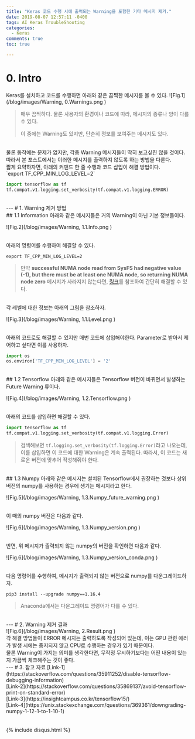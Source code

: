 ```yaml
---
title: "Keras 코드 수행 시에 출력되는 Warning을 포함한 기타 메시지 제거."
date: 2019-08-07 12:57:11 -0400
tags: AI Keras TroubleShooting
categories:
  - Keras
comments: true
toc: true

---
```


# 0. Intro
Keras를 설치하고 코드를 수행하면 아래와 같은 끔찍한 메시지를 볼 수 있다.
![Fig.1](/blog/images/Warning, 0.Warnings.png )
>매우 끔찍하다. 물론 사용자의 환경이나 코드에 따라, 메시지의 종류나 양이 다를 수 있다.
>
>이 중에는 Warning도 있지만, 단순히 정보를 보여주는 메시지도 있다.

<br/>
물론 동작에는 문제가 없지만, 각종 Warning 메시지들이 딱히 보고싶진 않을 것이다.

<br/>
따라서 본 포스트에서는 이러한 메시지를 출력하지 않도록 하는 방법을 다룬다.

<br/>
짧게 요약하자면, 아래의 커맨드 한 줄 수행과 코드 삽입이 해결 방법이다.

<br/>
`export TF_CPP_MIN_LOG_LEVEL=2`

``` python
import tensorflow as tf
tf.compat.v1.logging.set_verbosity(tf.compat.v1.logging.ERROR)
```

<br/>
---
# 1. Warning 제거 방법

<br/>
## 1.1 Information
아래와 같은 메시지들은 거의 Warning이 아닌 기본 정보들이다.

![Fig.2](/blog/images/Warning, 1.1.Info.png )

<br/>
아래의 명령어를 수행하여 해결할 수 있다.

`export TF_CPP_MIN_LOG_LEVEL=2`
>만약 **successful NUMA node read from SysFS had negative value (-1), but there must be at least one NUMA node, so returning NUMA node zero** 메시지가 사라지지 않는다면, [링크](https://hiseon.me/data-analytics/tensorflow/tensorflow-numa-node-error/)를 참조하여 간단히 해결할 수 있다.

<br/>
각 레벨에 대한 정보는 아래의 그림을 참조하자.

![Fig.3](/blog/images/Warning, 1.1.Level.png )

<br/>
아래의 코드로도 해결할 수 있지만 매번 코드에 삽입해야한다. Parameter로 받아서 제어하고 싶다면 이를 사용하자.

``` python
import os
os.environ['TF_CPP_MIN_LOG_LEVEL'] = '2'
```

<br/>
## 1.2 Tensorflow
아래와 같은 메시지들은 Tensorflow 버전이 바뀌면서 발생하는 Future Warning 류이다. 

![Fig.4](/blog/images/Warning, 1.2.Tensorflow.png )

<br/>
아래의 코드를 삽입하면 해결할 수 있다.

``` python
import tensorflow as tf
tf.compat.v1.logging.set_verbosity(tf.compat.v1.logging.Error)
```
>검색해보면 `tf.logging.set_verbosity(tf.logging.Error)`라고 나오는데, 이를 삽입하면 이 코드에 대한 Warning은 계속 출력된다. 따라서, 이 코드는 새로운 버전에 맞추어 작성해줘야 한다.

<br/>
## 1.3 Numpy
아래와 같은 메시지는 설치된 Tensorflow에서 권장하는 것보다 상위 버전의 numpy를 사용하는 경우에 생기는 메시지라고 한다.

![Fig.5](/blog/images/Warning, 1.3.Numpy_future_warning.png )

<br/>
이 때의 numpy 버전은 다음과 같다.

![Fig.6](/blog/images/Warning, 1.3.Numpy_version.png )

<br/>
반면, 위 메시지가 출력되지 않는 numpy의 버전을 확인하면 다음과 같다.

![Fig.6](/blog/images/Warning, 1.3.Numpy_version_conda.png )

<br/>
다음 명령어를 수행하여, 메시지가 출력되지 않는 버전으로 numpy를 다운그레이드하자.

`pip3 install --upgrade numpy==1.16.4`
>Anaconda에서는 다운그레이드 명령어가 다를 수 있다.

<br/>
---
# 2. Warning 제거 결과

<br/>
![Fig.6](/blog/images/Warning, 2.Result.png )

<br/>
각 해결 방법들이 ERROR 메시지는 출력하도록 작성되어 있는데, 이는 GPU 관련 에러가 발생 시에는 중지되지 않고 CPU로 수행하는 경우가 있기 때문이다.

<br/>
물론 Warning이 가지는 의미를 생각한다면, 무작정 무시하기보다는 어떤 내용이 있는지 가끔씩 체크해주는 것이 좋다.

<br/>
---
# 3. 참고 자료
[Link-1](https://stackoverflow.com/questions/35911252/disable-tensorflow-debugging-information)<br/>
[Link-2](https://stackoverflow.com/questions/35869137/avoid-tensorflow-print-on-standard-error)<br/>
[Link-3](https://insightcampus.co.kr/tensorflow15/)<br/>
[Link-4](https://unix.stackexchange.com/questions/369361/downgrading-numpy-1-12-1-to-1-10-1)<br/>

<br/>
<br/>
{% include disqus.html %}
